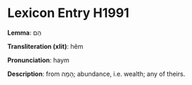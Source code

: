 # Lexicon Entry H1991

**Lemma**: הֵם

**Transliteration (xlit)**: hêm

**Pronunciation**: haym

**Description**:
from הָמָה; abundance, i.e. wealth; any of theirs.
